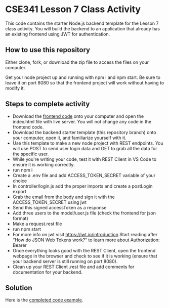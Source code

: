 # CSE341 Lesson 7 Class Activity

This code contains the starter Node.js backend template for the Lesson 7 class activity. You will build the backend to an application that already has an existing frontend using JWT for authentication.

## How to use this repository

Either clone, fork, or download the zip file to access the files on your computer.

Get your node project up and running with npm i and npm start. Be sure to leave it on port 8080 so that the frontend project will work without having to modify it.

## Steps to complete activity

- Download the [frontend code](https://github.com/byui-cse/cse341-code-student/tree/L07-class-frontend) onto your computer and open the index.html file with live server. You will not change any code in the frontend code.
- Download the backend starter template (this repository branch) onto your computer, open it, and familiarize yourself with it.
- Use this template to make a new node project with REST endpoints. You will use POST to send user login data and GET to grab all the data for the specific user.
- While you're writing your code, test it with REST Client in VS Code to ensure it is working correctly.
- run npm i
- Create a .env file and add ACCESS_TOKEN_SECRET variable of your choice
- In controller/login.js add the proper imports and create a postLogin export
- Grab the email from the body and sign it with the ACCESS_TOKEN_SECRET using jwt
- Send this signed accessToken as a response
- Add three users to the model/user.js file (check the frontend for json format)
- Make a request.rest file
- run npm start
- For more info on jwt visit https://jwt.io/introduction Start reading after “How do JSON Web Tokens work?” to learn more about Authorization: Bearer
- Once everything looks good with the REST Client, open the frontend webpage in the browser and check to see if it is working (ensure that your backend server is still running on port 8080).
- Clean up your REST Client .rest file and add comments for documentation for your backend.

## Solution
Here is the [completed code example](https://github.com/byui-cse/cse341-code-student/tree/L07-class-complete).

